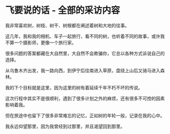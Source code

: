 # 飞要说的话 - 全部的采访内容

我非常喜欢树，树枝、树干、树根都在阐述着树和大地的往事。

这几年，我和我的相机、车子一起旅行，看不同的树，也听着不同的故事，或许我不算一个摄影师，更像一个旅行家。

很多问题的答案都藏在大自然里，大自然不会欺骗你，它总以各种方式诉说自己的选择。

从乌鲁木齐出发，我一路向西，到伊宁后往南进入草原，盘绕上山后又骑马进入森林。

我的下个目标就是这里，因为这里的树有着延续千年不朽不坏的传说。

这次行程中其实不是很顺利，遇到了很多计划之外的麻烦，还有很多不可控的因素影响着我。

但在旅途中也留下了很多非常难忘的记忆，正如树的年轮一般，记录在我的心中。

我永远仰望那里，因为我曾经到过那里，并且渴望回到那里。